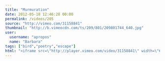 ```yaml
---
title: "Murmuration"
date: 2012-05-18 12:46:28 00:00
permalink: /videos/205
source: "http://vimeo.com/31158841"
thumbnail: "http://b.vimeocdn.com/ts/209/801/209801744_640.jpg"
user:
  username: "apropos"
  name: "Barbara"
tags: ["bird","poetry","escape"]
html: "<iframe src=\"http://player.vimeo.com/video/31158841\" width=\"640\" height=\"512\" frameborder=\"0\" webkitallowfullscreen mozallowfullscreen allowfullscreen></iframe>"
---
```


